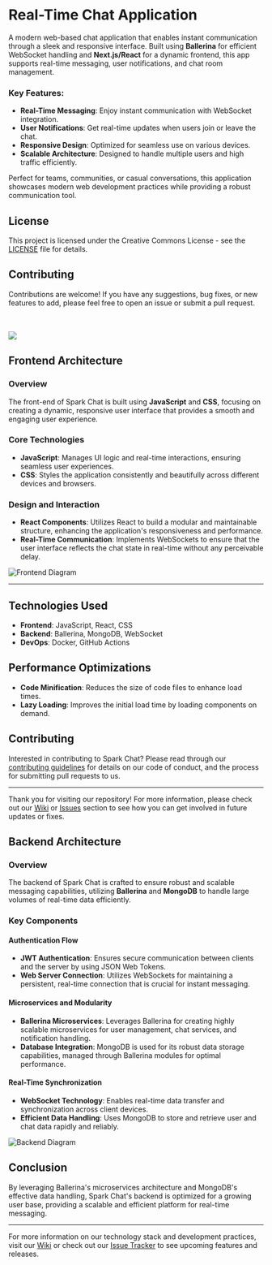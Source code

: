 # Real-Time Chat Application

A modern web-based chat application that enables instant communication through a sleek and responsive interface. Built using **Ballerina** for efficient WebSocket handling and **Next.js/React** for a dynamic frontend, this app supports real-time messaging, user notifications, and chat room management.

### Key Features:
- **Real-Time Messaging**: Enjoy instant communication with WebSocket integration.
- **User Notifications**: Get real-time updates when users join or leave the chat.
- **Responsive Design**: Optimized for seamless use on various devices.
- **Scalable Architecture**: Designed to handle multiple users and high traffic efficiently.

Perfect for teams, communities, or casual conversations, this application showcases modern web development practices while providing a robust communication tool.

## License

This project is licensed under the Creative Commons License - see the [LICENSE](LICENSE) file for details.

## Contributing

Contributions are welcome! If you have any suggestions, bug fixes, or new features to add, please feel free to open an issue or submit a pull request.

</br></br>
<a href="https://github.com/DulajHansana/iwb083-code-alphaz/graphs/contributors">
  <img src="https://contrib.rocks/image?repo=DulajHansana/iwb083-code-alphaz" />
</a>

## Frontend Architecture

### Overview

The front-end of Spark Chat is built using **JavaScript** and **CSS**, focusing on creating a dynamic, responsive user interface that provides a smooth and engaging user experience.

### Core Technologies

- **JavaScript**: Manages UI logic and real-time interactions, ensuring seamless user experiences.
- **CSS**: Styles the application consistently and beautifully across different devices and browsers.

### Design and Interaction

- **React Components**: Utilizes React to build a modular and maintainable structure, enhancing the application's responsiveness and performance.
- **Real-Time Communication**: Implements WebSockets to ensure that the user interface reflects the chat state in real-time without any perceivable delay.

![Frontend Diagram](path_to_your_frontend_diagram_here)

---

## Technologies Used

- **Frontend**: JavaScript, React, CSS
- **Backend**: Ballerina, MongoDB, WebSocket
- **DevOps**: Docker, GitHub Actions

## Performance Optimizations

- **Code Minification**: Reduces the size of code files to enhance load times.
- **Lazy Loading**: Improves the initial load time by loading components on demand.

## Contributing

Interested in contributing to Spark Chat? Please read through our [contributing guidelines](#) for details on our code of conduct, and the process for submitting pull requests to us.

---

Thank you for visiting our repository! For more information, please check out our [Wiki](#) or [Issues](#) section to see how you can get involved in future updates or fixes.


## Backend Architecture

### Overview

The backend of Spark Chat is crafted to ensure robust and scalable messaging capabilities, utilizing **Ballerina** and **MongoDB** to handle large volumes of real-time data efficiently.

### Key Components

#### Authentication Flow

- **JWT Authentication**: Ensures secure communication between clients and the server by using JSON Web Tokens.
- **Web Server Connection**: Utilizes WebSockets for maintaining a persistent, real-time connection that is crucial for instant messaging.

#### Microservices and Modularity

- **Ballerina Microservices**: Leverages Ballerina for creating highly scalable microservices for user management, chat services, and notification handling.
- **Database Integration**: MongoDB is used for its robust data storage capabilities, managed through Ballerina modules for optimal performance.

#### Real-Time Synchronization

- **WebSocket Technology**: Enables real-time data transfer and synchronization across client devices.
- **Efficient Data Handling**: Uses MongoDB to store and retrieve user and chat data rapidly and reliably.

![Backend Diagram](path_to_your_backend_diagram_here)


## Conclusion

By leveraging Ballerina's microservices architecture and MongoDB's effective data handling, Spark Chat's backend is optimized for a growing user base, providing a scalable and efficient platform for real-time messaging.

---

For more information on our technology stack and development practices, visit our [Wiki](#) or check out our [Issue Tracker](#) to see upcoming features and releases.